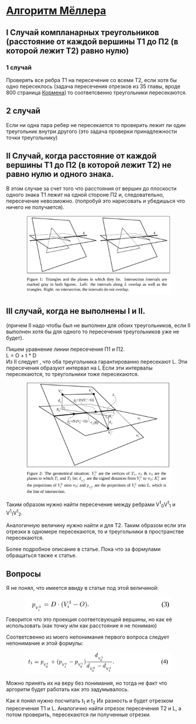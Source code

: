# [Алгоритм Мёллера](http://web.stanford.edu/class/cs277/resources/papers/Moller1997b.pdf) 

## I Случай компланарных треугольников (расстояние от каждой вершины T1 до П2 (в которой лежит T2) равно нулю)

### 1 случай
Проверять все ребра Т1 на пересечение со всеми Т2,
если хотя бы одно пересеклось (задача пересечения отрезков из 35 главы, вроде 800 страница [Кормена](https://e-maxx.ru/bookz/files/cormen.pdf))
то соответсвенно треугольники пересекаются.

## 2 случай
Если ни одна пара ребер не пересекается то проверить лежит ли один треугольник внутри другого (это задача проверки принадлежности точки треугольнику)

## II Случай, когда расстояние от каждой вершины T1 до П2 (в которой лежит T2) не равно нулю и одного знака.

В этом случае за счет того что расстояния от вершин до плоскости одного знака T1 лежит на одной стороне П2 и, следовательно, пересечение невозможно.
(попробуй это нарисовать и убедишься что ничего не получается).

<center><img src="img/fig1.png" width="400"> </center>

## III случай, когда не выполнены I и II.
(причем II надо чтобы был не выполнен для обоих треугольников, если II выполнен хотя бы для одного то пересечения треугольников уже не будет).

Пишем уравнение линии пересечения П1 и П2.<br>
L = O + t * D <br>
Из II следует , что оба треугольника гарантированно пересекают L.
Эти пересечения образуют интервал на L
Если эти интервалы пересекаются, то треугольники тоже пересекаются.

<center><img src="img/fig2.png" width="400"> </center>

Таким образом нужно найти пересечение между ребрами V<sup>1</sup><sub>0</sub>V<sup>1</sup><sub>1</sub> и V<sup>1</sup><sub>1</sub>V<sup>1</sup><sub>2</sub>.

Аналогичную величину нужно найти и для T2.
Таким образом если эти отрезки в одномере пересекаются, то и треугольники в пространстве пересекаются.

Более подробное описание в статье.
Пока что за формулами обращаться также к статье.

## Вопросы
Я не понял, что имеется ввиду в статье под этой величиной:

<center><img src="img/3.png" width="400"> </center>
Говорится что это проекция соответсвующей вершины, но как её использовать (как точку или как расстояние я не понимаю)

Соответсвенно из моего непонимания первого вопроса следует непонимание и этой формулы:
<center><img src="img/f4.png" width="400"> </center>

Можно принять их на веру без понимания, но тогда не факт что аргоритм будет работать как это задумывалось.

Как я понял нужно посчитать  t<sub>1</sub> и  t<sub>2</sub>
Их разность и будет отрезком пересечения T1 и L.
Аналогично найти отрезок пересечения T2 и L, а потом проверить, пересекаются ли полученные отрезки.
